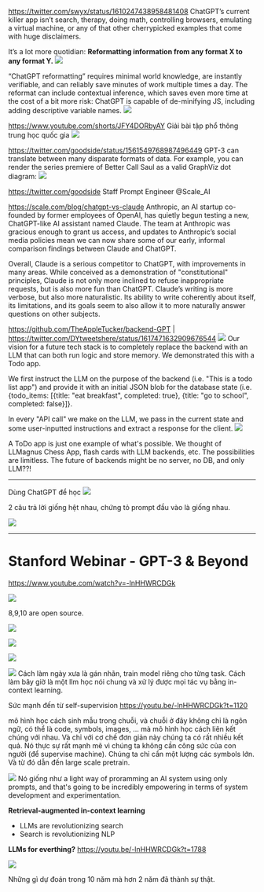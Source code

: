 https://twitter.com/swyx/status/1610247438958481408
ChatGPT’s current killer app isn’t search, therapy, doing math, controlling browsers, emulating a virtual machine, or any of that other cherrypicked examples that come with huge disclaimers.

It’s a lot more quotidian: __Reformatting information from any format X to any format Y.__
![](files/apps-00.jpg)

“ChatGPT reformatting” requires minimal world knowledge, are instantly verifiable, and can reliably save minutes of work multiple times a day. The reformat can include contextual inference, which saves even more time at the cost of a bit more risk: ChatGPT is capable of de-minifying JS, including adding descriptive variable names.
![](files/apps-01.png)

https://www.youtube.com/shorts/JFY4DORbyAY
Giải bài tập phổ thông trung học quốc gia
![](files/apps-02.jpg)

https://twitter.com/goodside/status/1561549768987496449
GPT-3 can translate between many disparate formats of data. For example, you can render the series premiere of Better Call Saul as a valid GraphViz dot diagram:
![](files/apps-03.jpg)

https://twitter.com/goodside
Staff Prompt Engineer @Scale_AI

https://scale.com/blog/chatgpt-vs-claude
Anthropic, an AI startup co-founded by former employees of OpenAI, has quietly begun testing a new, ChatGPT-like AI assistant named Claude. The team at Anthropic was gracious enough to grant us access, and updates to Anthropic’s social media policies mean we can now share some of our early, informal comparison findings between Claude and ChatGPT.

Overall, Claude is a serious competitor to ChatGPT, with improvements in many areas. While conceived as a demonstration of "constitutional" principles, Claude is not only more inclined to refuse inappropriate requests, but is also more fun than ChatGPT. Claude’s writing is more verbose, but also more naturalistic. Its ability to write coherently about itself, its limitations, and its goals seem to also allow it to more naturally answer questions on other subjects.

https://github.com/TheAppleTucker/backend-GPT | https://twitter.com/DYtweetshere/status/1617471632909676544
![](https://pbs.twimg.com/media/FnJpZ7VakAMTrg1?format=jpg&name=medium)
Our vision for a future tech stack is to completely replace the backend with an LLM that can both run logic and store memory. We demonstrated this with a Todo app.

We first instruct the LLM on the purpose of the backend (i.e. "This is a todo list app") and provide it with an initial JSON blob for the database state (i.e. {todo_items: [{title: "eat breakfast", completed: true}, {title: "go to school", completed: false}]}.

In every "API call" we make on the LLM,  we pass in the current state and some user-inputted instructions and extract a response for the client.
![](https://pbs.twimg.com/media/FnJpgp1aYAItoGk?format=jpg&name=medium)

A ToDo app is just one example of what's possible. We thought of LLMagnus Chess App, flash cards with LLM backends, etc. The possibilities are limitless. The future of backends might be no server, no DB, and only LLM??!

- - -

Dùng ChatGPT để học
![](files/apps-04.jpg)

2 câu trả lời giống hệt nhau, chứng tỏ prompt đầu vào là giống nhau.

![](files/apps-05.jpg)

- - -

# Stanford Webinar - GPT-3 & Beyond
https://www.youtube.com/watch?v=-lnHHWRCDGk

![](files/apps-06.jpg)

8,9,10 are open source.

![](files/apps-07.jpg)

![](files/apps-08.jpg)

![](files/apps-09.jpg)
 
 ![](files/apps-10.jpg)
Cách làm ngày xưa là gán nhãn, train model riêng cho từng task. Cách làm bây giờ là một llm học nói chung và xử lý được mọi tác vụ bằng in-context learning.

Sức mạnh đến từ self-supervision
https://youtu.be/-lnHHWRCDGk?t=1120

mô hình học cách sinh mẫu trong chuỗi, và chuỗi ở đây không chỉ là ngôn ngữ, có thể là code, symbols, images, ... mà mô hình học cách liên kết chúng với nhau. Và chỉ với cơ chế đơn giản này chúng ta có rất nhiều kết quả. Nó thực sự rất mạnh mẽ vì chúng ta không cần công sức của con người (để supervise machine). Chúng ta chỉ cần một lượng các symbols lớn. Và từ đó dẫn đến large scale pretrain.

![](files/apps-11.jpg)
Nó giống như a light way of proramming an AI system using only prompts, and that's going to be incredibly empowering in terms of system development and experimentation.

__Retrieval-augmented in-context learning__
- LLMs are revolutionizing search
- Search is revolutionizing NLP

__LLMs for everthing?__
https://youtu.be/-lnHHWRCDGk?t=1788

![](files/apps-12.jpg)

Những gì dự đoán trong 10 năm mà hơn 2 năm đã thành sự thật.

